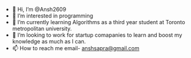 - 👋 Hi, I’m @Ansh2609
- 👀 I’m interested in programming
- 🌱 I’m currently learning Algorithms as a third year student at Toronto metropolitan university.
- 💞️ I’m looking to work for startup comapanies to learn and boost my knowledge as much as I can.
- 📫 How to reach me email- anshsapra@gmail.com

<!---
Ansh2609/Ansh2609 is a ✨ special ✨ repository because its `README.md` (this file) appears on your GitHub profile.
You can click the Preview link to take a look at your changes.
--->
